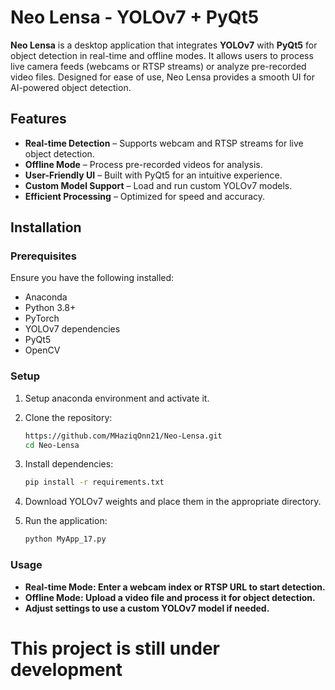# Neo Lensa - YOLOv7 + PyQt5

**Neo Lensa** is a desktop application that integrates **YOLOv7** with **PyQt5** for object detection in real-time and offline modes. It allows users to process live camera feeds (webcams or RTSP streams) or analyze pre-recorded video files. Designed for ease of use, Neo Lensa provides a smooth UI for AI-powered object detection.

## Features
- **Real-time Detection** – Supports webcam and RTSP streams for live object detection.
- **Offline Mode** – Process pre-recorded videos for analysis.
- **User-Friendly UI** – Built with PyQt5 for an intuitive experience.
- **Custom Model Support** – Load and run custom YOLOv7 models.
- **Efficient Processing** – Optimized for speed and accuracy.

## Installation

### Prerequisites
Ensure you have the following installed:
- Anaconda
- Python 3.8+
- PyTorch
- YOLOv7 dependencies
- PyQt5
- OpenCV

### Setup
1. Setup anaconda environment and activate it.
   
2. Clone the repository:
   ```bash
   https://github.com/MHaziqOnn21/Neo-Lensa.git
   cd Neo-Lensa

3. Install dependencies:
   ```bash
   pip install -r requirements.txt

4. Download YOLOv7 weights and place them in the appropriate directory.

5. Run the application:
   ```bash
   python MyApp_17.py

### Usage
- **Real-time Mode: Enter a webcam index or RTSP URL to start detection.**
- **Offline Mode: Upload a video file and process it for object detection.**
- **Adjust settings to use a custom YOLOv7 model if needed.**


# This project is still under development
